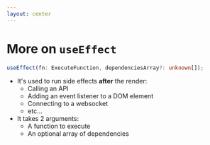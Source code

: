 ```yaml
---
layout: center
---
```


# More on `useEffect`

```ts
useEffect(fn: ExecuteFunction, dependenciesArray?: unknown[]);
```

- It's used to run side effects **after** the render:
  - Calling an API
  - Adding an event listener to a DOM element
  - Connecting to a websocket
  - etc...
- It takes 2 arguments:
  - A function to execute
  - An optional array of dependencies